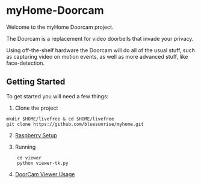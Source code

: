 # myHome-Doorcam

Welcome to the myHome Doorcam project.

The Doorcam is a replacement for video doorbells that invade your privacy.

Using off-the-shelf hardware the Doorcam will do all of the usual stuff, such as capturing video on motion events, as well as more advanced stuff, like face-detection.  

Getting Started
---------------
To get started you will need a few things:


1. Clone the project 
````
mkdir $HOME/livefree & cd $HOME/livefree
git clone https://github.com/bluesunrise/myhome.git
````

2. [Raspberry Setup](./SETUP.md)

3. Running
````
    cd viewer
    python viewer-tk.py
````    

4. [DoorCam Viewer Usage](./viewer/README.md)
